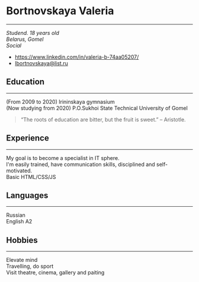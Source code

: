 # Bortnovskaya Valeria
---
*Studend. 18 years old*  
*Belarus, Gomel*  
*Social*  
- https://www.linkedin.com/in/valeria-b-74aa05207/
- lbortnovskaya@list.ru
## Education
---
(From 2009 to 2020) Irininskaya gymnasium   
(Now studying from 2020) P.O.Sukhoi State Technical University of Gomel  
> “The roots of education are bitter, but the fruit is sweet.” – Aristotle.   

## Experience
---
My goal is to become a specialist in IT sphere.   
I'm easily trained, have communication skills, disciplined and self-motivated.  
Basic HTML/CSS/JS
## Languages
---
Russian  
English A2
## Hobbies
---
Elevate mind  
Travelling, do sport  
Visit theatre, cinema, gallery and paiting
